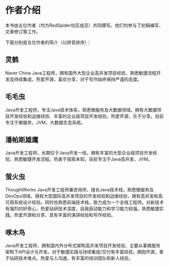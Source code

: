 # 作者介绍

本书由五位作者（均为RedSpider社区成员）共同撰写。他们均参与了初稿编写、文章修订等工作。

下面分别是五位作者的简介（以拼音排序）：


## 灵鹤
Naver China Java工程师，拥有国外大型企业高并发项目经验，熟悉敏捷流程开发及持续集成，热爱开源，喜欢分享，对于写作始终保持严谨的态度。

## 毛毛虫
Java开发工程师，专注Java技术体系，熟悉微服务及大数据领域。拥有大数据项目开发经验和运维经验、丰富的企业级项目开发经验。热爱开源，乐于分享。目前专注于微服务，JVM，大数据生态系统。

## 潘帕斯雄鹰
Java开发工程师，长期位于Java开发一线，拥有丰富的大型企业级项目开发经验，熟悉敏捷开发流程。热衷于探索未知，目前专注于Java高并发，JVM。

## 萤火虫
ThoughtWorks Java开发工程师兼咨询师，擅长Java技术栈，熟悉微服务及DevOps领域，拥有大型国际高并发项目的开发经验和运维经验，拥有高并发和高可用系统设计经验。同时也熟悉前端技术栈，致力成为一个全栈工程师。对新技术有强烈的好奇心，热爱钻研技术深度，自我驱动能力和学习能力较强。熟悉敏捷实践。热爱开源和分享，具有丰富的演讲经验和写作经验。

## 啄木鸟
Java开发工程师，拥有国内外分布式架构高并发项目开发经验，主要从事微服务架构下API设计与开发。对于敏捷实践与持续集成/交付有丰富经验。拥抱开源，善于钻研技术难点。热爱与人沟通，有丰富的培训团队和新人经验。
